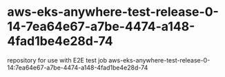 # aws-eks-anywhere-test-release-0-14-7ea64e67-a7be-4474-a148-4fad1be4e28d-74
repository for use with E2E test job aws-eks-anywhere-test-release-0-14:7ea64e67-a7be-4474-a148-4fad1be4e28d-74
